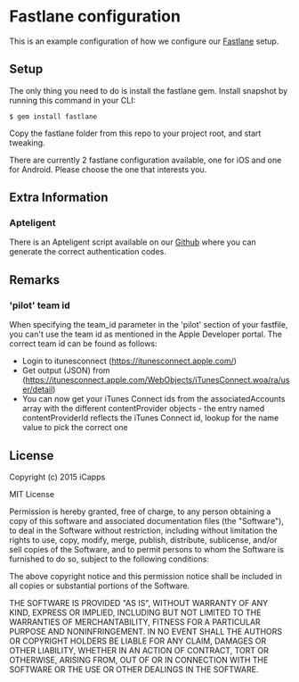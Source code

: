 # Fastlane configuration

This is an example configuration of how we configure our [Fastlane](http://fastlane.tools) setup.

## Setup

The only thing you need to do is install the fastlane gem. Install snapshot by running this command in your CLI:

```
$ gem install fastlane
```

Copy the fastlane folder from this repo to your project root, and start tweaking.

There are currently 2 fastlane configuration available, one for iOS and one for
Android. Please choose the one that interests you.

## Extra Information

### Apteligent

There is an Apteligent script available on our [Github](https://github.com/icapps/scripts/tree/master/ruby/generate_apteligent_token) where you can generate the
correct authentication codes.

## Remarks

### 'pilot' team id

When specifying the team_id parameter in the 'pilot' section of your fastfile, you can't use the team id as mentioned in the Apple Developer portal.
The correct team id can be found as follows:

- Login to itunesconnect (https://itunesconnect.apple.com/)
- Get output (JSON) from (https://itunesconnect.apple.com/WebObjects/iTunesConnect.woa/ra/user/detail)
- You can now get your iTunes Connect ids from the associatedAccounts array with the different contentProvider objects - the entry named contentProviderId reflects the iTunes Connect id, lookup for the name value to pick the correct one

## License

Copyright (c) 2015 iCapps

MIT License

Permission is hereby granted, free of charge, to any person obtaining a copy of this software and associated documentation files (the "Software"), to deal in the Software without restriction, including without limitation the rights to use, copy, modify, merge, publish, distribute, sublicense, and/or sell copies of the Software, and to permit persons to whom the Software is furnished to do so, subject to the following conditions:

The above copyright notice and this permission notice shall be included in all copies or substantial portions of the Software.

THE SOFTWARE IS PROVIDED "AS IS", WITHOUT WARRANTY OF ANY KIND, EXPRESS OR IMPLIED, INCLUDING BUT NOT LIMITED TO THE WARRANTIES OF MERCHANTABILITY, FITNESS FOR A PARTICULAR PURPOSE AND NONINFRINGEMENT. IN NO EVENT SHALL THE AUTHORS OR COPYRIGHT HOLDERS BE LIABLE FOR ANY CLAIM, DAMAGES OR OTHER LIABILITY, WHETHER IN AN ACTION OF CONTRACT, TORT OR OTHERWISE, ARISING FROM, OUT OF OR IN CONNECTION WITH THE SOFTWARE OR THE USE OR OTHER DEALINGS IN THE SOFTWARE.
